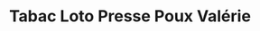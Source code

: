 ---
title: "Tabac Loto Presse Poux Valérie"
url: /maureilhan/tabac-loto-presse-poux-valerie/
shop: Zeitungen
---